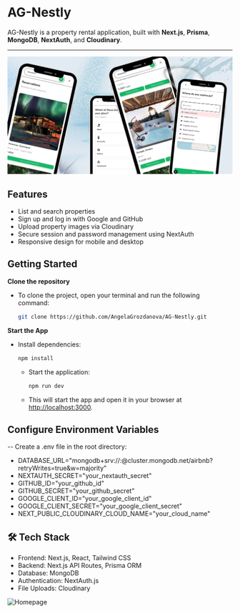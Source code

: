 # AG-Nestly

AG-Nestly is a property rental application, built with **Next.js**, **Prisma**, **MongoDB**, **NextAuth**, and **Cloudinary**.

---
![Homepage](public/images/screen.png)


## Features

- List and search properties
- Sign up and log in with Google and GitHub
- Upload property images via Cloudinary
- Secure session and password management using NextAuth
- Responsive design for mobile and desktop


## Getting Started

**Clone the repository**
   - To clone the project, open your terminal and run the following command:
     ```bash
     git clone https://github.com/AngelaGrozdanova/AG-Nestly.git
     ```
     
**Start the App**

 - Install dependencies:
     ```bash
     npm install
     ```
   - Start the application:
     ```bash
     npm run dev
     ```
   - This will start the app and open it in your browser at [http://localhost:3000](http://localhost:3000).

## Configure Environment Variables

-- Create a .env file in the root directory:

- DATABASE_URL="mongodb+srv://<username>:<password>@cluster.mongodb.net/airbnb?retryWrites=true&w=majority"
- NEXTAUTH_SECRET="your_nextauth_secret"
- GITHUB_ID="your_github_id"
- GITHUB_SECRET="your_github_secret"
- GOOGLE_CLIENT_ID="your_google_client_id"
- GOOGLE_CLIENT_SECRET="your_google_client_secret"
- NEXT_PUBLIC_CLOUDINARY_CLOUD_NAME="your_cloud_name"


## 🛠 Tech Stack

- Frontend: Next.js, React, Tailwind CSS
- Backend: Next.js API Routes, Prisma ORM
- Database: MongoDB
- Authentication: NextAuth.js
- File Uploads: Cloudinary

![Homepage](land.png)
